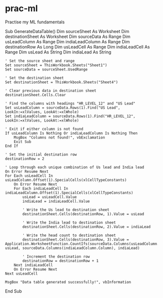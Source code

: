 # prac-ml
Practise my ML fundamentals


Sub GenerateDataTable()
    Dim sourceSheet As Worksheet
    Dim destinationSheet As Worksheet
    Dim sourceData As Range
    Dim usLeadColumn As Range
    Dim indiaLeadColumn As Range
    Dim destinationRow As Long
    Dim usLeadCell As Range
    Dim indiaLeadCell As Range
    Dim usLead As String
    Dim indiaLead As String
    
    ' Set the source sheet and range
    Set sourceSheet = ThisWorkbook.Sheets("Sheet1")
    Set sourceData = sourceSheet.UsedRange
    
    ' Set the destination sheet
    Set destinationSheet = ThisWorkbook.Sheets("Sheet4")
    
    ' Clear previous data in destination sheet
    destinationSheet.Cells.Clear
    
    ' Find the columns with headings "HR_LEVEL_12" and "US Lead"
    Set usLeadColumn = sourceData.Rows(1).Find("US Lead", LookIn:=xlValues, LookAt:=xlWhole)
    Set indiaLeadColumn = sourceData.Rows(1).Find("HR_LEVEL_12", LookIn:=xlValues, LookAt:=xlWhole)
    
    ' Exit if either column is not found
    If usLeadColumn Is Nothing Or indiaLeadColumn Is Nothing Then
        MsgBox "Columns not found!", vbExclamation
        Exit Sub
    End If
    
    ' Set the initial destination row
    destinationRow = 2
    
    ' Loop through each unique combination of Us lead and India lead
    On Error Resume Next
    For Each usLeadCell In usLeadColumn.Offset(1).SpecialCells(xlCellTypeConstants)
        On Error Resume Next
        For Each indiaLeadCell In indiaLeadColumn.Offset(1).SpecialCells(xlCellTypeConstants)
            usLead = usLeadCell.Value
            indiaLead = indiaLeadCell.Value
            
            ' Write the Us lead to destination sheet
            destinationSheet.Cells(destinationRow, 1).Value = usLead
            
            ' Write the India lead to destination sheet
            destinationSheet.Cells(destinationRow, 2).Value = indiaLead
            
            ' Write the head count to destination sheet
            destinationSheet.Cells(destinationRow, 3).Value = Application.WorksheetFunction.CountIfs(sourceData.Columns(usLeadColumn.Column), usLead, sourceData.Columns(indiaLeadColumn.Column), indiaLead)
            
            ' Increment the destination row
            destinationRow = destinationRow + 1
        Next indiaLeadCell
        On Error Resume Next
    Next usLeadCell
    
    MsgBox "Data table generated successfully!", vbInformation
End Sub
            